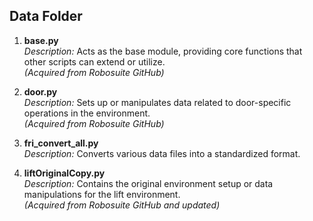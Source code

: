## Data Folder

1. **base.py**  
   *Description:* Acts as the base module, providing core functions that other scripts can extend or utilize.  
   *(Acquired from Robosuite GitHub)*

2. **door.py**  
   *Description:* Sets up or manipulates data related to door-specific operations in the environment.  
   *(Acquired from Robosuite GitHub)*

3. **fri_convert_all.py**  
   *Description:* Converts various data files into a standardized format.

4. **liftOriginalCopy.py**  
   *Description:* Contains the original environment setup or data manipulations for the lift environment.  
   *(Acquired from Robosuite GitHub and updated)*
